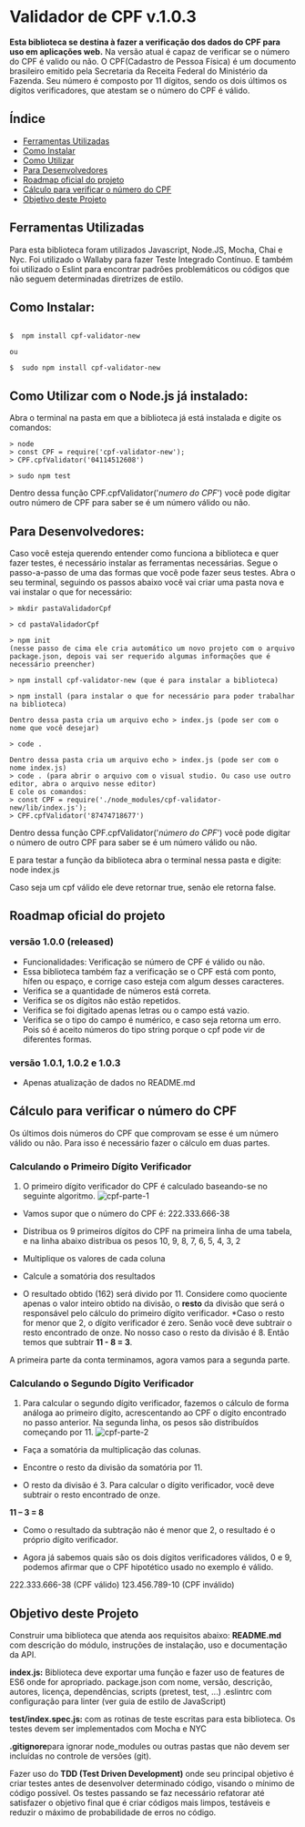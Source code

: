 
# Validador de CPF v.1.0.3

**Esta biblioteca se destina à fazer a verificação dos dados do CPF para uso em aplicações web.**
Na versão atual é capaz de verificar se o número do CPF é valido ou não.
O CPF(Cadastro de Pessoa Física)  é um documento brasileiro emitido pela Secretaria da Receita Federal do Ministério da Fazenda. Seu número é composto por 11 dígitos, sendo os dois últimos os dígitos verificadores, que atestam se o número do CPF é válido. 

## Índice

* [Ferramentas Utilizadas](#Ferramentas-Utilizadas)
* [Como Instalar](#Como-Instalar)
* [Como Utilizar](#Como-Utilizar)
* [Para Desenvolvedores](#Para-Desenvolvedores)
* [Roadmap oficial do projeto](#Roadmap-oficial-do-projeto)
* [Cálculo para verificar o número do CPF](#Cálculo-para-verificar-o-número-do-CPF)
* [Objetivo deste Projeto](#Objetivo-deste-Projeto)

## Ferramentas Utilizadas
Para esta biblioteca foram utilizados Javascript, Node.JS, Mocha, Chai e Nyc.
Foi utilizado o Wallaby para fazer Teste Integrado Contínuo.
E também foi utilizado o Eslint para encontrar padrões problemáticos ou códigos que não seguem determinadas diretrizes de estilo.

## Como Instalar:

```shell

$  npm install cpf-validator-new

ou 

$  sudo npm install cpf-validator-new

```

## Como Utilizar com o Node.js já instalado:
Abra o terminal na pasta em que a biblioteca já está instalada e digite os comandos:
```node
> node
> const CPF = require('cpf-validator-new');
> CPF.cpfValidator('04114512608')

> sudo npm test

```
Dentro dessa função CPF.cpfValidator('*numero do CPF*') você pode digitar outro número de CPF para saber se é um número válido ou não.


## Para Desenvolvedores:
Caso você esteja querendo entender como funciona a biblioteca e quer fazer testes, é necessário instalar as ferramentas necessárias. Segue o passo-a-passo de uma das formas que você pode fazer seus testes.
Abra o seu terminal, seguindo os passos abaixo você vai criar uma pasta nova e vai instalar o que for necessário:

```node
> mkdir pastaValidadorCpf

> cd pastaValidadorCpf

> npm init
(nesse passo de cima ele cria automático um novo projeto com o arquivo package.json, depois vai ser requerido algumas informações que é necessário preencher)

> npm install cpf-validator-new (que é para instalar a biblioteca)

> npm install (para instalar o que for necessário para poder trabalhar na biblioteca)

Dentro dessa pasta cria um arquivo echo > index.js (pode ser com o nome que você desejar)

> code .

Dentro dessa pasta cria um arquivo echo > index.js (pode ser com o nome index.js)
> code . (para abrir o arquivo com o visual studio. Ou caso use outro editor, abra o arquivo nesse editor)
E cole os comandos: 
> const CPF = require('./node_modules/cpf-validator-new/lib/index.js');
> CPF.cpfValidator('87474718677')

```
Dentro dessa função CPF.cpfValidator('*número do CPF*') você pode digitar o número de outro CPF para saber se é um número válido ou não.

E para testar a função da biblioteca abra o terminal nessa pasta e digite: 
node index.js

Caso seja um cpf válido ele deve retornar true, senão ele retorna false.

## Roadmap oficial do projeto
### versão 1.0.0 (released)
- Funcionalidades: Verificação se número de CPF é válido ou não.
- Essa biblioteca também faz a verificação se o CPF está com ponto, hífen ou espaço, e corrige caso esteja com algum desses caracteres.
- Verifica se a quantidade de números está correta.  
- Verifica se os dígitos não estão repetidos.
- Verifica se foi digitado apenas letras ou o campo está vazio.
- Verifica se o tipo do campo é numérico, e caso seja retorna um erro. Pois só é aceito números do tipo string porque o cpf pode vir de diferentes formas.

### versão 1.0.1, 1.0.2 e 1.0.3
- Apenas atualização de dados no README.md

## Cálculo para verificar o número do CPF
Os últimos dois números do CPF que comprovam se esse é um número válido ou não. Para isso é necessário fazer o cálculo em duas partes.

### Calculando o Primeiro Dígito Verificador
1. O primeiro dígito verificador do CPF é calculado baseando-se no seguinte algoritmo. 
![cpf-parte-1](images/calculo-cpf-parte-1.jpg)
* Vamos supor que o número do CPF é: 222.333.666-38

* Distribua os 9 primeiros dígitos do CPF na primeira linha de uma tabela, e na linha abaixo distribua os pesos 10, 9, 8, 7, 6, 5, 4, 3, 2

* Multiplique os valores de cada coluna

* Calcule a somatória dos resultados

* O resultado obtido (162) será divido por 11. Considere como quociente apenas o valor inteiro obtido na divisão, o **resto** da divisão que será o responsável pelo cálculo do primeiro dígito verificador.
*Caso o resto for menor que 2, o dígito verificador é zero. Senão você deve subtrair o resto encontrado de onze.
No nosso caso o resto da divisão é 8. Então temos que subtrair **11 - 8 = 3**.

A primeira parte da conta terminamos, agora vamos para a segunda parte.

### Calculando o Segundo Dígito Verificador
1. Para calcular o segundo dígito verificador, fazemos o cálculo de forma análoga ao primeiro dígito, acrescentando ao CPF o dígito encontrado no passo anterior. Na segunda linha, os pesos são distribuídos começando por 11.
![cpf-parte-2](images/calculo-cpf-parte-2.jpg)
* Faça a somatória da multiplicação das colunas.

* Encontre o resto da divisão da somatória por 11.

* O resto da divisão é 3. Para calcular o dígito verificador, você deve subtrair o resto encontrado de onze.

**11 – 3 = 8**

* Como o resultado da subtração não é menor que 2, o resultado é o próprio dígito verificador.

* Agora já sabemos quais são os dois dígitos verificadores válidos, 0 e 9, podemos afirmar que o CPF hipotético usado no exemplo é válido.

222.333.666-38 (CPF válido)
123.456.789-10 (CPF inválido)

## Objetivo deste Projeto
Construir uma biblioteca que atenda aos requisitos abaixo:
**README.md** com descrição do módulo, instruções de instalação, uso e documentação da API.

**index.js:** Biblioteca deve exportar uma função e fazer uso de features de ES6 onde for apropriado.
package.json com nome, versão, descrição, autores, licença, dependências, scripts (pretest, test, ...)
.eslintrc com configuração para linter (ver guia de estilo de JavaScript)

**test/index.spec.js:** com as rotinas de teste escritas para esta biblioteca. Os testes devem ser implementados com Mocha e NYC

**.gitignore**para ignorar node_modules ou outras pastas que não devem ser incluídas no controle de versões (git).

Fazer uso do **TDD (Test Driven Development)** onde seu principal objetivo é criar testes antes de desenvolver determinado código, visando o mínimo de código possível. Os testes passando se faz necessário refatorar até satisfazer o objetivo final que é criar códigos mais limpos, testáveis e reduzir o máximo de probabilidade de erros no código. 
